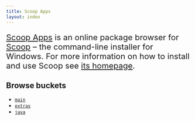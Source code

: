 ```yaml
---
title: Scoop Apps
layout: index
---
```


<div style="margin-top: 20px; font-size: 22px;">
<a href="{{ homepageUrl() }}">Scoop Apps</a> is an online package browser for <a href="https://scoop.sh/">Scoop</a> – the command-line 
installer for Windows. For more information on how to install and use Scoop see <a href="https://scoop.sh/">its homepage</a>.
</div>

<h2>Browse buckets</h2>

<ul>
    <li><a href="main/"><code>main</code></a></li>
    <li><a href="extras/"><code>extras</code></a></li>
    <li><a href="java/"><code>java</code></a></li>
</ul>